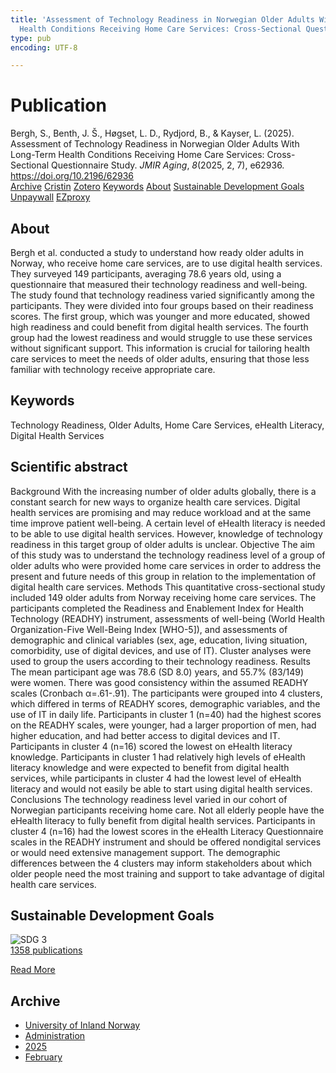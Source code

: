 ```yaml
---
title: 'Assessment of Technology Readiness in Norwegian Older Adults With Long-Term
  Health Conditions Receiving Home Care Services: Cross-Sectional Questionnaire Study'
type: pub
encoding: UTF-8

---
```

<h1>Publication</h1>
<article id="csl-bib-container-PXZI3XJG" class="csl-bib-container">
  <div class="csl-bib-body"> <div class="csl-entry">Bergh, S., Benth, J. Š., Høgset, L. D., Rydjord, B., &#38; Kayser, L. (2025). Assessment of Technology Readiness in Norwegian Older Adults With Long-Term Health Conditions Receiving Home Care Services: Cross-Sectional Questionnaire Study. <i>JMIR Aging</i>, <i>8</i>(2025, 2, 7), e62936. <a href="https://doi.org/10.2196/62936">https://doi.org/10.2196/62936</a></div> </div>
  <div class="csl-bib-buttons">
    <a href="#taxonomy-article-PXZI3XJG" alt="archive" class="csl-bib-button">Archive</a>
    <a href="https://app.cristin.no/results/show.jsf?id=2359310" alt="Cristin" class="csl-bib-button">Cristin</a>
    <a href="http://zotero.org/groups/5881554/items/PXZI3XJG" alt="Zotero" class="csl-bib-button">Zotero</a>
    <a href="#keywords-article-PXZI3XJG" alt="keywords" class="csl-bib-button">Keywords</a>
    <a href="#about-article-PXZI3XJG" alt="about_pub" class="csl-bib-button">About</a>
    <a href="#sdg-article-PXZI3XJG" alt="sdg" class="csl-bib-button">Sustainable Development Goals</a>
    <a href="https://doi.org/10.2196/62936" alt="Unpaywall" class="csl-bib-button">Unpaywall</a>
    <a href="https://doi.org/10.2196/62936" alt="EZproxy" class="csl-bib-button">EZproxy</a>
  </div>
  <div id="csl-bib-meta-container-PXZI3XJG"></div>
</article>
<div id="csl-bib-meta-PXZI3XJG" class="csl-bib-meta">
  <article id="about-article-PXZI3XJG" class="about_pub-article">
    <h1>About</h1>
    Bergh et al. conducted a study to understand how ready older adults in Norway, who receive home care services, are to use digital health services. They surveyed 149 participants, averaging 78.6 years old, using a questionnaire that measured their technology readiness and well-being. The study found that technology readiness varied significantly among the participants. They were divided into four groups based on their readiness scores. The first group, which was younger and more educated, showed high readiness and could benefit from digital health services. The fourth group had the lowest readiness and would struggle to use these services without significant support. This information is crucial for tailoring health care services to meet the needs of older adults, ensuring that those less familiar with technology receive appropriate care.
  </article>
  <article id="keywords-article-PXZI3XJG" class="keywords-article">
    <h1>Keywords</h1>
    Technology Readiness, Older Adults, Home Care Services, eHealth Literacy, Digital Health Services
  </article>
  <article id="abstract-article-PXZI3XJG" class="abstract-article">
    <h1>Scientific abstract</h1>
    Background With the increasing number of older adults globally, there is a constant search for new ways to organize health care services. Digital health services are promising and may reduce workload and at the same time improve patient well-being. A certain level of eHealth literacy is needed to be able to use digital health services. However, knowledge of technology readiness in this target group of older adults is unclear. Objective The aim of this study was to understand the technology readiness level of a group of older adults who were provided home care services in order to address the present and future needs of this group in relation to the implementation of digital health care services. Methods This quantitative cross-sectional study included 149 older adults from Norway receiving home care services. The participants completed the Readiness and Enablement Index for Health Technology (READHY) instrument, assessments of well-being (World Health Organization-Five Well-Being Index [WHO-5]), and assessments of demographic and clinical variables (sex, age, education, living situation, comorbidity, use of digital devices, and use of IT). Cluster analyses were used to group the users according to their technology readiness. Results The mean participant age was 78.6 (SD 8.0) years, and 55.7% (83/149) were women. There was good consistency within the assumed READHY scales (Cronbach α=.61-.91). The participants were grouped into 4 clusters, which differed in terms of READHY scores, demographic variables, and the use of IT in daily life. Participants in cluster 1 (n=40) had the highest scores on the READHY scales, were younger, had a larger proportion of men, had higher education, and had better access to digital devices and IT. Participants in cluster 4 (n=16) scored the lowest on eHealth literacy knowledge. Participants in cluster 1 had relatively high levels of eHealth literacy knowledge and were expected to benefit from digital health services, while participants in cluster 4 had the lowest level of eHealth literacy and would not easily be able to start using digital health services. Conclusions The technology readiness level varied in our cohort of Norwegian participants receiving home care. Not all elderly people have the eHealth literacy to fully benefit from digital health services. Participants in cluster 4 (n=16) had the lowest scores in the eHealth Literacy Questionnaire scales in the READHY instrument and should be offered nondigital services or would need extensive management support. The demographic differences between the 4 clusters may inform stakeholders about which older people need the most training and support to take advantage of digital health care services.
  </article>
  <article id="sdg-article-PXZI3XJG" class="sdg-article">
    <h1>Sustainable Development Goals</h1>
    <div class="sdg-container"><div id="sdg3" class="sdg">
        <img src="{{< params subfolder >}}images/sdg/sdg03_en.png" class="image" alt="SDG 3">
        <div class="sdg-overlay">
          <a href="{{< params subfolder >}}en/archive/?sdg=3#archive" class="sdg-publication-count"><span>1358</span> publications</a>
          <p><a href="https://sdgs.un.org/goals/goal3" class="sdg-read-more">Read More</a></p>
        </div>
      </div></div>
  </article>
  <article id="taxonomy-article-PXZI3XJG" class="taxonomy-article">
    <h1>Archive</h1>
    <ul>
      <li><a href="{{< params subfolder >}}en/archive/?key=3DCRN523">University of Inland Norway</a></li>
      <li><a href="{{< params subfolder >}}en/archive/?key=QP7PBTSZ">Administration</a></li>
      <li><a href="{{< params subfolder >}}en/archive/?key=KCCM9JTS">2025</a></li>
      <li><a href="{{< params subfolder >}}en/archive/?key=C5Y9N2KK">February</a></li>
    </ul>
  </article>
</div>
